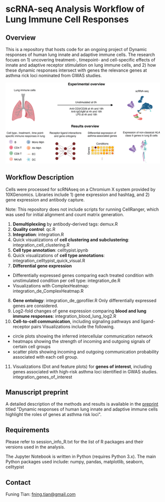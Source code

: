 # scRNA-seq Analysis Workflow of Lung Immune Cell Responses

## Overview
This is a repository that hosts code for an ongoing project of Dynamic responses of human lung innate and adaptive immune cells. The research focues on 1) uncovering treatment-, timepoint- and cell-specific effects of innate and adaptive receptor stimulation on lung immune cells, and 2) how these dynamic responses intersect with genes the relevance genes at asthma rick loci nominated from GWAS studies. 

![Graphical bbstract](graphical_abstract/scRNAseq_lung.png)

## Workflow Description
Cells were processed for scRNAseq on a Chromium X system provided by 10XGenomics. Libraries include 1) gene expression and hashtag, and 2) gene expression and antibody capture. 

Note: This repository does not include scripts for running CellRanger, which was used for initial alignment and count matrix generation. 

1. **Demultiplexiing** by antibody-derived tags: demux.R
2. **Quality control**: qc.R
3. **Integration**: integration.R
4. Quick visualizations of **cell clustering and subclustering**: integration_cell_clustering.R
5. **Cell type annotation**: celltypist.ipynb
6. Quick visualizations of **cell type annotations**: integration_celltypist_quick_visual.R
7. **Differential gene expression**
- Differentially expressed genes comparing each treated condition with unstimulated condition per cell type: integration_de.R
- Visualizations with ComplexHeatmap: integration_de_ComplexHeatmap.R
8. **Gene ontology**: integration_de_gprofiler.R
Only differentially expressed genes are considered. 
9. Log2-fold changes of gene expression comparing **blood and lung immune responses**: integration_blood_lung_log2.R
10. **Cell-to-cell communication**, including signaling pathways and ligand-receptor pairs
Visualizations include the following.
- circle plots showing the inferred intercellular communication network
- heatmaps showing the strength of incoming and outgoing signals of certain cell groups
- scatter plots showing incoming and outgoing communication probability associated with each cell group.
11. Visualizations (Dot and feature plots) for **genes of interest**, including genes associated with high-risk asthma loci identified in GWAS studies.
integration_genes_of_interest

## Manuscript preprint
A detailed description of the methods and results is available in the [preprint](https://www.biorxiv.org/content/10.1101/2024.09.20.614132v1.abstract) titled "Dynamic responses of human lung innate and adaptive immune cells highlight the roles of genes at asthma risk loci". 

## Requirements 
Please refer to session_info_R.txt for the list of R packages and their versions used in the analysis.

The Jupyter Notebook is written in Python (requires Python 3.x). The main Python packages used include: numpy, pandas, matplotlib, seaborn, celltypist

## Contact
Funing Tian: fning.tian@gmail.com